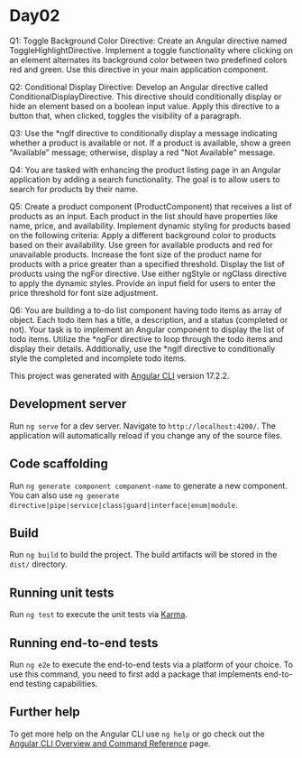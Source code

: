 # Day02

Q1: Toggle Background Color Directive: Create an Angular directive named ToggleHighlightDirective. Implement a toggle functionality where clicking on an element alternates its background color between two predefined colors red and green. Use this directive in your main application component.

Q2: Conditional Display Directive: Develop an Angular directive called ConditionalDisplayDirective. This directive should conditionally display or hide an element based on a boolean input value. Apply this directive to a button that, when clicked, toggles the visibility of a paragraph.

Q3: Use the *ngIf directive to conditionally display a message indicating whether a product is available or not. If a product is available, show a green "Available" message; otherwise, display a red "Not Available" message.


Q4: You are tasked with enhancing the product listing page in an Angular application by adding a search functionality. The goal is to allow users to search for products by their name.

Q5: Create a product component (ProductComponent) that receives a list of products as an input. Each product in the list should have properties like name, price, and availability. Implement dynamic styling for products based on the following criteria: Apply a different background color to products based on their availability. Use green for available products and red for unavailable products. Increase the font size of the product name for products with a price greater than a specified threshold. Display the list of products using the ngFor directive. Use either ngStyle or ngClass directive to apply the dynamic styles. Provide an input field for users to enter the price threshold for font size adjustment.

Q6: You are building a to-do list component having todo items as array of object. Each todo item has a title, a description, and a status (completed or not). Your task is to implement an Angular component to display the list of todo items. Utilize the *ngFor directive to loop through the todo items and display their details. Additionally, use the *ngIf directive to conditionally style the completed and incomplete todo items.


This project was generated with [Angular CLI](https://github.com/angular/angular-cli) version 17.2.2.

## Development server

Run `ng serve` for a dev server. Navigate to `http://localhost:4200/`. The application will automatically reload if you change any of the source files.

## Code scaffolding

Run `ng generate component component-name` to generate a new component. You can also use `ng generate directive|pipe|service|class|guard|interface|enum|module`.

## Build

Run `ng build` to build the project. The build artifacts will be stored in the `dist/` directory.

## Running unit tests

Run `ng test` to execute the unit tests via [Karma](https://karma-runner.github.io).

## Running end-to-end tests

Run `ng e2e` to execute the end-to-end tests via a platform of your choice. To use this command, you need to first add a package that implements end-to-end testing capabilities.

## Further help

To get more help on the Angular CLI use `ng help` or go check out the [Angular CLI Overview and Command Reference](https://angular.io/cli) page.
